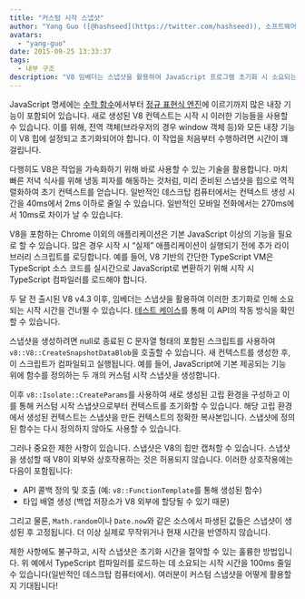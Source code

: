 ```yaml
---
title: "커스텀 시작 스냅샷"
author: "Yang Guo ([@hashseed](https://twitter.com/hashseed)), 소프트웨어 엔지니어 겸 엔진 사전 예열 공급자"
avatars:
  - "yang-guo"
date: 2015-09-25 13:33:37
tags:
  - 내부 구조
description: "V8 임베더는 스냅샷을 활용하여 JavaScript 프로그램 초기화 시 소요되는 시작 시간을 줄일 수 있습니다."
---
```

JavaScript 명세에는 [수학 함수](https://developer.mozilla.org/en/docs/Web/JavaScript/Reference/Global_Objects/Math)에서부터 [정규 표현식 엔진](https://developer.mozilla.org/en/docs/Web/JavaScript/Guide/Regular_Expressions)에 이르기까지 많은 내장 기능이 포함되어 있습니다. 새로 생성된 V8 컨텍스트는 시작 시 이러한 기능들을 사용할 수 있습니다. 이를 위해, 전역 객체(브라우저의 경우 window 객체 등)와 모든 내장 기능이 V8 힙에 설정되고 초기화되어야 합니다. 이 작업을 처음부터 수행하려면 시간이 꽤 걸립니다.

<!--truncate-->
다행히도 V8은 작업을 가속화하기 위해 바로 사용할 수 있는 기술을 활용합니다. 마치 빠른 저녁 식사를 위해 냉동 피자를 해동하는 것처럼, 미리 준비된 스냅샷을 힙으로 역직렬화하여 초기 컨텍스트를 얻습니다. 일반적인 데스크탑 컴퓨터에서는 컨텍스트 생성 시간을 40ms에서 2ms 이하로 줄일 수 있습니다. 일반적인 모바일 전화에서는 270ms에서 10ms로 차이가 날 수 있습니다.

V8을 포함하는 Chrome 이외의 애플리케이션은 기본 JavaScript 이상의 기능을 필요로 할 수 있습니다. 많은 경우 시작 시 “실제” 애플리케이션이 실행되기 전에 추가 라이브러리 스크립트를 로딩합니다. 예를 들어, V8 기반의 간단한 TypeScript VM은 TypeScript 소스 코드를 실시간으로 JavaScript로 변환하기 위해 시작 시 TypeScript 컴파일러를 로드해야 합니다.

두 달 전 출시된 V8 v4.3 이후, 임베더는 스냅샷을 활용하여 이러한 초기화로 인해 소요되는 시작 시간을 건너뛸 수 있습니다. [테스트 케이스](https://chromium.googlesource.com/v8/v8.git/+/4.5.103.9/test/cctest/test-serialize.cc#661)를 통해 이 API의 작동 방식을 확인할 수 있습니다.

스냅샷을 생성하려면 null로 종료된 C 문자열 형태의 포함된 스크립트를 사용하여 `v8::V8::CreateSnapshotDataBlob`을 호출할 수 있습니다. 새 컨텍스트를 생성한 후, 이 스크립트가 컴파일되고 실행됩니다. 예를 들어, JavaScript에 기본 제공되는 기능 위에 함수를 정의하는 두 개의 커스텀 시작 스냅샷을 생성합니다.

이후 `v8::Isolate::CreateParams`를 사용하여 새로 생성된 고립 환경을 구성하고 이를 통해 커스텀 시작 스냅샷으로부터 컨텍스트를 초기화할 수 있습니다. 해당 고립 환경에서 생성된 컨텍스트는 스냅샷을 만든 컨텍스트의 정확한 복사본입니다. 스냅샷에 정의된 함수는 다시 정의하지 않아도 사용할 수 있습니다.

그러나 중요한 제한 사항이 있습니다. 스냅샷은 V8의 힙만 캡처할 수 있습니다. 스냅샷을 생성할 때 V8이 외부와 상호작용하는 것은 허용되지 않습니다. 이러한 상호작용에는 다음이 포함됩니다:

- API 콜백 정의 및 호출 (예: `v8::FunctionTemplate`를 통해 생성된 함수)
- 타입 배열 생성 (백업 저장소가 V8 외부에 할당될 수 있기 때문)

그리고 물론, `Math.random`이나 `Date.now`와 같은 소스에서 파생된 값들은 스냅샷이 생성된 후 고정됩니다. 더 이상 실제로 무작위거나 현재 시간을 반영하지 않습니다.

제한 사항에도 불구하고, 시작 스냅샷은 초기화 시간을 절약할 수 있는 훌륭한 방법입니다. 위 예에서 TypeScript 컴파일러를 로드하는 데 소요되는 시작 시간을 100ms 줄일 수 있습니다(일반적인 데스크탑 컴퓨터에서). 여러분이 커스텀 스냅샷을 어떻게 활용할지 기대됩니다!
